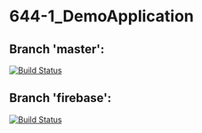 # 644-1_DemoApplication

## Branch 'master':
[![Build Status](https://travis-ci.org/StefanEggenschwiler/644-1_DemoApplication.svg?branch=master)](https://travis-ci.org/StefanEggenschwiler/644-1_DemoApplication)

## Branch 'firebase':
[![Build Status](https://travis-ci.org/StefanEggenschwiler/644-1_DemoApplication.svg?branch=firebase)](https://travis-ci.org/StefanEggenschwiler/644-1_DemoApplication)

